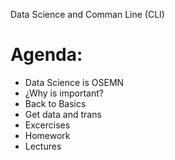 Data Science and Comman Line (CLI)

Agenda:
=======
- Data Science is OSEMN
- ¿Why is important?
- Back to Basics
- Get data and trans
- Excercises
- Homework
- Lectures

